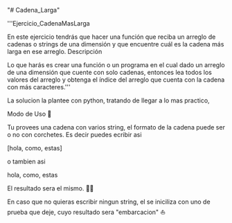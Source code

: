 "# Cadena_Larga"

'''Ejercicio_CadenaMasLarga

En este ejercicio tendrás que hacer una función que reciba un arreglo de cadenas o strings de una dimensión y que encuentre cuál es la cadena más larga en ese arreglo.
Descripción 

Lo que harás es crear una función o un programa en el cual dado un arreglo de una dimensión que cuente con solo cadenas, entonces lea todos los valores del arreglo y obtenga el índice del arreglo que cuenta con la cadena con más caracteres.'''

La solucion la plantee con python, tratando de llegar a lo mas practico,

Modo de Uso 🐒

Tu provees una cadena con varios string, el formato de la cadena puede ser o no con corchetes.
Es decir puedes ecribir asi

[hola, como, estas]

o tambien asi

hola, como, estas

El resultado sera el mismo. 👍🏽 

En caso que no quieras escribir ningun string, el se iniciliza con uno de prueba que deje, cuyo resultado sera "embarcacion" ⛵